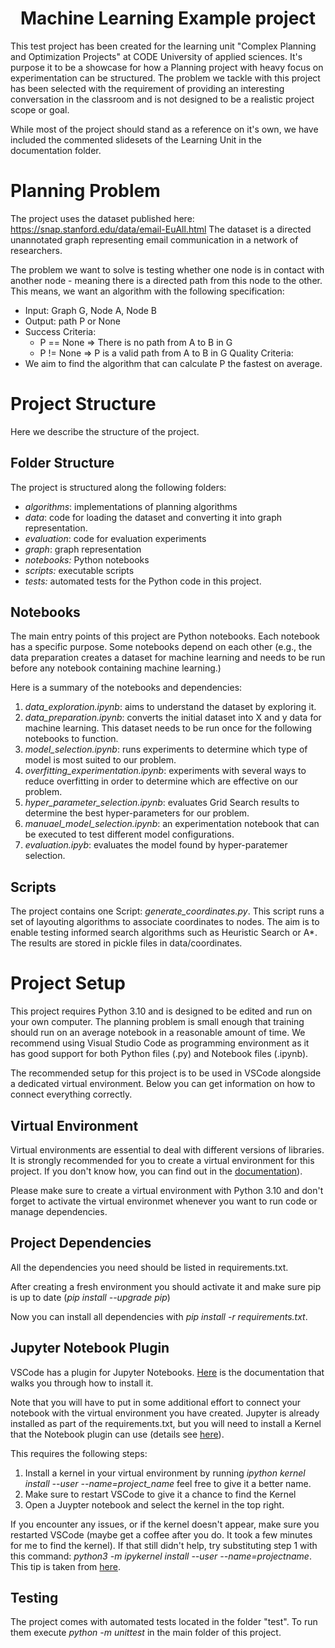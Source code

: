 <h1 align=center><strong>Machine Learning Example project</strong></h1>

This test project has been created for the learning unit "Complex Planning and Optimization Projects" at CODE University of applied sciences. It's purpose it to be a showcase for how a Planning project with heavy focus on experimentation can be structured. The problem we tackle with this project has been selected with the requirement of providing an interesting conversation in the classroom and  is not designed to be a realistic project scope or goal. 

While most of the project should stand as a reference on it's own, we have included the commented slidesets of the Learning Unit in the documentation folder. 

# Planning Problem

The project uses the dataset published here: https://snap.stanford.edu/data/email-EuAll.html
The dataset is a directed unannotated graph representing email communication in a network of researchers.

The problem we want to solve is testing whether one node is in contact with another node - meaning there is a directed path from this node to the other.  This means, we want an algorithm with the following specification: 
* Input: Graph G, Node A, Node B
* Output: path P or None
* Success Criteria:
    * P == None => There is no path from A to B in G
    * P != None => P is a valid path from A to B in G
Quality Criteria: 
* We aim to find the algorithm that can calculate P the fastest on average.


# Project Structure

Here we describe the structure of the project. 

## Folder Structure

The project is structured along the following folders:
* *algorithms*: implementations of planning algorithms
* *data*:  code for loading the dataset and converting it into graph representation.
* *evaluation*: code for evaluation experiments
* *graph*: graph representation
* *notebooks:* Python notebooks
* *scripts:* executable scripts
* *tests:* automated tests for the Python code in this project.


## Notebooks

The main entry points of this project are Python notebooks. Each notebook has a specific purpose. Some notebooks depend on each other (e.g., the data preparation creates a dataset for machine learning and needs to be run before any notebook containing machine learning.)

Here is a summary of the notebooks and dependencies:
1) *data_exploration.ipynb*: aims to understand the dataset by exploring it.
2) *data_preparation.ipynb*: converts the initial dataset into X and y data for machine learning. This dataset needs to be run once for the following notebooks to function. 
3) *model_selection.ipynb*: runs experiments to determine which type of model is most suited to our problem.
4) *overfitting_experimentation.ipynb*: experiments with several ways to reduce overfitting in order to determine which are effective on our problem.
5) *hyper_parameter_selection.ipynb*: evaluates Grid Search results to determine the best hyper-parameters for our problem.
6) *manuael_model_selection.ipynb*: an experimentation notebook that can be executed to test different model configurations.
7) *evaluation.ipyb*: evaluates the model found by hyper-paratemer selection.

## Scripts

The project contains one Script: *generate_coordinates.py*. This script runs a set of layouting algorithms to associate coordinates to nodes. The aim is to enable testing informed search algorithms such as Heuristic Search or A*. The results are stored in pickle files in data/coordinates.


# Project Setup

This project requires Python 3.10 and is designed to be edited and run on your own computer. The planning problem is small enough that training should run on an average notebook in a reasonable amount of time. We recommend using Visual Studio Code as programming environment as it has good support for both Python files (.py) and Notebook files (.ipynb).

The recommended setup for this project is to be used in VSCode alongside a dedicated virtual environment. Below you can get information on how to connect everything correctly.

## Virtual Environment

Virtual environments are essential to deal with different versions of libraries. It is strongly recommended for you to create a virtual environment for this project. If you don't know how, you can find out in the [documentation](https://python.land/virtual-environments/virtualenv)).

Please make sure to create a virtual environment with Python 3.10 and don't forget to activate the virtual environmet whenever you want to run code or manage dependencies.

## Project Dependencies

All the dependencies you need should be listed in requirements.txt. 

After creating a fresh environment you should activate it and make sure pip is up to date (*pip install --upgrade pip*)

Now you can install all dependencies with *pip install -r requirements.txt*. 

## Jupyter Notebook Plugin

VSCode has a plugin for Jupyter Notebooks. [Here](https://code.visualstudio.com/docs/datascience/jupyter-notebooks) is the documentation that walks you through how to install it.

Note that you will have to put in some additional effort to connect your notebook with the virtual environment you have created. Jupyter is already installed as part of the requirements.txt, but you will need to install a Kernel that the Notebook plugin can use (details see [here](https://anbasile.github.io/posts/2017-06-25-jupyter-venv/)).  

This requires the following steps:
1) Install a kernel in your virtual environment by running *ipython kernel install --user --name=project_name*  feel free to give it a better name.
2) Make sure to restart VSCode to give it a chance to find the Kernel
3) Open a Juypter notebook and select the kernel in the top right. 

If you encounter any issues, or if the kernel doesn't appear, make sure you restarted VSCode (maybe get a coffee after you do. It took a few minutes for me to find the kernel). If that still didn't help, try substituting step 1 with this command: *python3 -m ipykernel install --user --name=projectname*. This tip is taken from [here](https://stackoverflow.com/questions/58119823/jupyter-notebooks-in-visual-studio-code-does-not-use-the-active-virtual-environm).


## Testing
The project comes with automated tests located in the folder "test". To run them execute *python -m unittest* in the main folder of this project.


